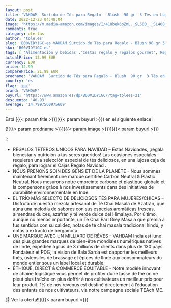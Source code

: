 ```yaml
---
layout: post
title: 'VAHDAM  Surtido de Tés para Regalo - Blush  90 gr  3 Tés en Lujosa Cajas Infusiones Regalo Navidad| Regalos Navidad Mujer| Ideas de Cajas Regalo Navidad  Set Tetero para Regalo'
date: 2022-12-23 04:48:04
image: 'https://m.media-amazon.com/images/I/41Ubek6oZmL._SL500_._SL400_.jpg'
comments: true
category: ofertas
author: 'tole.es'
slug: 'B00VIDY1GC-es VAHDAM Surtido de Tés para Regalo - Blush 90 gr 3 Tés en...'
sku: 'B00VIDY1GC-es'
tags: [ 'Alimentación y bebidas','Cestas regalo y regalos gourmet','Regalos para los aficionados al té','navidad','vahdam','🇪🇸', ]
actualPrice: 12.99 EUR
currency: EUR
price: 12.99
comparePrice: 21.99 EUR
prodname: 'VAHDAM  Surtido de Tés para Regalo - Blush  90 gr  3 Tés en Lujosa Cajas Infusiones Regalo Navidad| Regalos Navidad Mujer| Ideas de Cajas Regalo Navidad  Set Tetero para Regalo'
country: 'es'
flag: '🇪🇸'
brand: 'VAHDAM'
buyurl: 'https://www.amazon.es/dp/B00VIDY1GC/?tag=tolees-21'
descuento: '40.93'
average: '14.7997560975609'
---
```


Está [{{< param title >}}]({{< param buyurl >}}) en el siguiente enlace!

[![{{< param prodname >}}]({{< param image >}})]({{< param buyurl >}})

ℹ️:

- REGALOS TETEROS ÚNICOS PARA NAVIDAD – Estas Navidades, ¡regala bienestar y nutrición a tus seres queridos! Las ocasiones especiales requieren una selección especial de tés deliciosos, en una lujosa caja de regalo, para lograr el Cajas Regalo Navidad .
- NOUS PRENONS SOIN DES GENS ET DE LA PLANÈTE - Nous sommes maintenant fièrement une marque certifiée Carbon Neutral & Plastic Neutral. Nous mesurons notre empreinte carbone et plastique globale et la compensons grâce à nos investissements dans des initiatives de durabilité environnementale en Inde.
- EL TRÍO MÁS SELECTO DE DELICIOSOS TÉS PARA MUJERES/CHICAS – Disfruta de nuestra mezcla artesanal de Té Chai Masala de Azafrán, que aúna una melodía de sabores con sus especias aromáticas frescas, almendras dulces, azafrán y té verde dulce del Himalaya. Por último, aunque no menos importante, un Té Chai Earl Grey Masala que premia a tus sentidos con su calidez, notas de té chai masala tradicional hindú, y notas a extracto de bergamota.
- UNE MARQUE AVEC UN MILLIARD DE RÊVES - VAHDAM India est lune des plus grandes marques de bien-être mondiales numériques natives de lInde, expédiée à plus de 3 millions de clients dans plus de 130 pays. Fondateur et PDG, la vision de Bala Sarda est dapporter les meilleurs thés, ustensiles de brassage et épices de lInde aux consommateurs du monde entier sous un label local et durable.
- ÉTHIQUE, DIRECT & COMMERCE ÉQUITABLE - Notre modèle innovant de chaîne logistique vous permet de profiter dune tasse de thé on ne pleut plus fraîche en plus doffrir à nos cultivateurs un meilleur prix pour leur produit. 1% de nos revenus est destiné directement à l’éducation des enfants de nos cultivateurs, via notre campagne sociale TEAch ME.

[🛒 Ver la oferta!!]({{< param buyurl >}})
